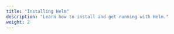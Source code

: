 ```yaml
---
title: "Installing Helm"
description: "Learn how to install and get running with Helm."
weight: 2
---
```

